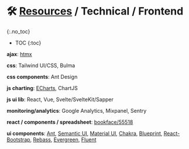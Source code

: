 
# 🛠 [Resources](/stack/) / Technical / Frontend
{:.no_toc}

* TOC
{:toc}


__ajax__: [htmx](https://htmx.org/)

__css__: Tailwind UI/CSS, Bulma

__css components__: Ant Design

__js charting__: 
  [ECharts](https://echarts.apache.org/en/index.html),
  ChartJS 

__js ui lib__: React, Vue, Svelte/SvelteKit/Sapper

__monitoring/analytics__: Google Analytics, Mixpanel, Sentry

__react / components / spreadsheet__: [bookface/55518](https://bookface.ycombinator.com/posts/55518)

__ui components__:
[Ant](https://ant.design/components/overview/),
[Semantic UI](https://react.semantic-ui.com/elements/button/),
[Material UI](https://material-ui.com/),
[Chakra](https://chakra-ui.com/theme),
[Blueprint](https://blueprintjs.com/docs/#core/components/skeleton),
[React-Bootstrap](https://react-bootstrap.github.io/components/alerts/),
[Rebass](https://rebassjs.org/forms/checkbox),
[Evergreen](https://evergreen.segment.com/components/),
[Fluent](https://developer.microsoft.com/en-us/fluentui#/)


